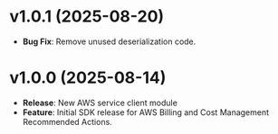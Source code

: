 # v1.0.1 (2025-08-20)

* **Bug Fix**: Remove unused deserialization code.

# v1.0.0 (2025-08-14)

* **Release**: New AWS service client module
* **Feature**: Initial SDK release for AWS Billing and Cost Management Recommended Actions.

